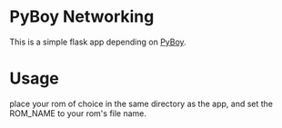 # PyBoy Networking

This is a simple flask app depending on [PyBoy](https://github.com/Baekalfen/PyBoy). 


# Usage
place your rom of choice in the same directory as the app, and set the ROM_NAME to your rom's file name.
